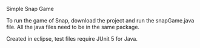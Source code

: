 Simple Snap Game
    
To run the game of Snap, download the project and run the snapGame.java file. All the java files need to be in the same package. 

Created in eclipse, test files require JUnit 5 for Java.
